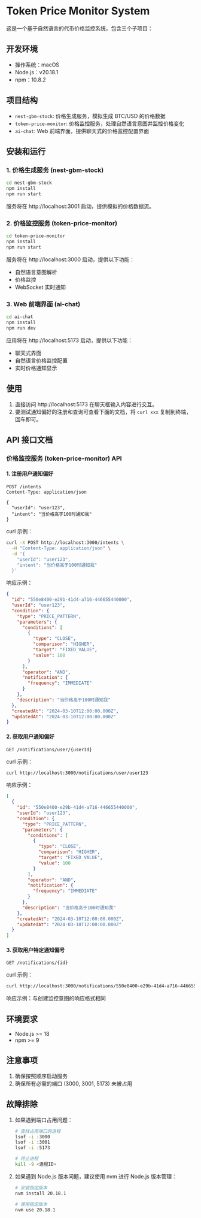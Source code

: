 # Token Price Monitor System

这是一个基于自然语言的代币价格监控系统，包含三个子项目：

## 开发环境

- 操作系统：macOS
- Node.js：v20.18.1
- npm：10.8.2

## 项目结构

- `nest-gbm-stock`: 价格生成服务，模拟生成 BTC/USD 的价格数据
- `token-price-monitor`: 价格监控服务，处理自然语言意图并监控价格变化
- `ai-chat`: Web 前端界面，提供聊天式的价格监控配置界面

## 安装和运行

### 1. 价格生成服务 (nest-gbm-stock)

```bash
cd nest-gbm-stock
npm install
npm run start
```

服务将在 http://localhost:3001 启动，提供模拟的价格数据流。

### 2. 价格监控服务 (token-price-monitor)

```bash
cd token-price-monitor
npm install
npm run start
```

服务将在 http://localhost:3000 启动，提供以下功能：

- 自然语言意图解析
- 价格监控
- WebSocket 实时通知

### 3. Web 前端界面 (ai-chat)

```bash
cd ai-chat
npm install
npm run dev
```

应用将在 http://localhost:5173 启动，提供以下功能：

- 聊天式界面
- 自然语言价格监控配置
- 实时价格通知显示

## 使用

1. 直接访问 http://localhost:5173 在聊天框输入内容进行交互。
2. 要测试通知偏好的注册和查询可查看下面的文档，将 `curl xxx` 复制到终端，回车即可。

## API 接口文档

### 价格监控服务 (token-price-monitor) API

#### 1. 注册用户通知偏好

```http
POST /intents
Content-Type: application/json

{
  "userId": "user123",
  "intent": "当价格高于100时通知我"
}
```

curl 示例：

```bash
curl -X POST http://localhost:3000/intents \
  -H "Content-Type: application/json" \
  -d '{
    "userId": "user123",
    "intent": "当价格高于100时通知我"
  }'
```

响应示例：

```json
{
  "id": "550e8400-e29b-41d4-a716-446655440000",
  "userId": "user123",
  "condition": {
    "type": "PRICE_PATTERN",
    "parameters": {
      "conditions": [
        {
          "type": "CLOSE",
          "comparison": "HIGHER",
          "target": "FIXED_VALUE",
          "value": 100
        }
      ],
      "operator": "AND",
      "notification": {
        "frequency": "IMMEDIATE"
      }
    },
    "description": "当价格高于100时通知我"
  },
  "createdAt": "2024-03-10T12:00:00.000Z",
  "updatedAt": "2024-03-10T12:00:00.000Z"
}
```

#### 2. 获取用户通知偏好

```http
GET /notifications/user/{userId}
```

curl 示例：

```bash
curl http://localhost:3000/notifications/user/user123
```

响应示例：

```json
[
  {
    "id": "550e8400-e29b-41d4-a716-446655440000",
    "userId": "user123",
    "condition": {
      "type": "PRICE_PATTERN",
      "parameters": {
        "conditions": [
          {
            "type": "CLOSE",
            "comparison": "HIGHER",
            "target": "FIXED_VALUE",
            "value": 100
          }
        ],
        "operator": "AND",
        "notification": {
          "frequency": "IMMEDIATE"
        }
      },
      "description": "当价格高于100时通知我"
    },
    "createdAt": "2024-03-10T12:00:00.000Z",
    "updatedAt": "2024-03-10T12:00:00.000Z"
  }
]
```

#### 3. 获取用户特定通知偏号

```http
GET /notifications/{id}
```

curl 示例：

```bash
curl http://localhost:3000/notifications/550e8400-e29b-41d4-a716-446655440000
```

响应示例：与创建监控意图的响应格式相同

## 环境要求

- Node.js >= 18
- npm >= 9

## 注意事项

1. 确保按照顺序启动服务
2. 确保所有必需的端口 (3000, 3001, 5173) 未被占用

## 故障排除

1. 如果遇到端口占用问题：

   ```bash
   # 查找占用端口的进程
   lsof -i :3000
   lsof -i :3001
   lsof -i :5173

   # 终止进程
   kill -9 <进程ID>
   ```

2. 如果遇到 Node.js 版本问题，建议使用 nvm 进行 Node.js 版本管理：

   ```bash
   # 安装指定版本
   nvm install 20.18.1

   # 使用指定版本
   nvm use 20.18.1
   ```
